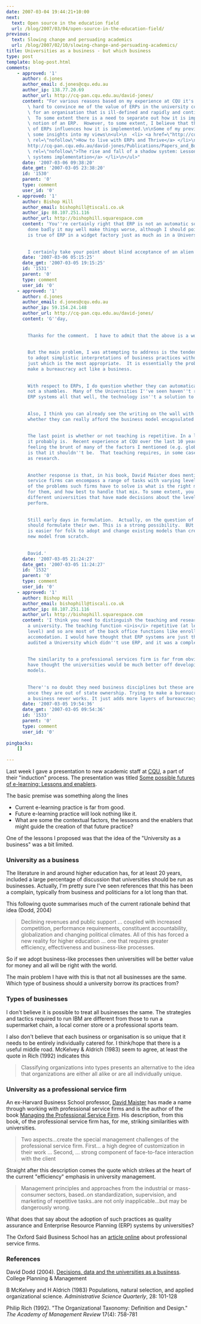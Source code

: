 ```yaml
---
date: 2007-03-04 19:44:21+10:00
next:
  text: Open source in the education field
  url: /blog/2007/03/04/open-source-in-the-education-field/
previous:
  text: Slowing change and persuading academics
  url: /blog/2007/02/10/slowing-change-and-persuading-academics/
title: Universities as a business - but which business
type: post
template: blog-post.html
comments:
    - approved: '1'
      author: d.jones
      author_email: d.jones@cqu.edu.au
      author_ip: 138.77.20.69
      author_url: http://cq-pan.cqu.edu.au/david-jones/
      content: "For various reasons based on my experience at CQU it's going to be very\
        \ hard to convince me of the value of ERPs in the university context, especially\
        \ for an organisation that is ill-defined and rapidly and continually changing.\
        \  To some extent there is a need to separate out how it is implemented and the\
        \ notion of an ERP.  However, to some extent, I believe that the nature and expense\
        \ of ERPs influences how it is implemented.\n\nSome of my previous writings give\
        \ some insights into my views\n<ul>\n  <li> <a href=\"http://cq-pan.cqu.edu.au/david-jones/Publications/Papers_and_Books/ERP_Live/\"\
        \ rel=\"nofollow\">How to live with ERPs and Thrive</a> </li>\n  <li> <a href=\"\
        http://cq-pan.cqu.edu.au/david-jones/Publications/Papers_and_Books/Shadow_Systems/\"\
        \ rel=\"nofollow\">The rise and fall of a shadow system: Lessons for enterprise\
        \ systems implementation</a> </li>\n</ul>"
      date: '2007-03-06 09:38:20'
      date_gmt: '2007-03-05 23:38:20'
      id: '1530'
      parent: '0'
      type: comment
      user_id: '0'
    - approved: '1'
      author: Bishop Hill
      author_email: bishophill@tiscali.co.uk
      author_ip: 88.107.251.116
      author_url: http://bishophill.squarespace.com
      content: 'You''re certainly right that ERP is not an automatic solution. If it''s
        done badly it may well make things worse, although I should point out that this
        is true of ERP in a widget factory just as much as in a University.
    
    
        I certainly take your point about blind acceptance of an alien business model.'
      date: '2007-03-06 05:15:25'
      date_gmt: '2007-03-05 19:15:25'
      id: '1531'
      parent: '0'
      type: comment
      user_id: '0'
    - approved: '1'
      author: d.jones
      author_email: d.jones@cqu.edu.au
      author_ip: 59.154.24.148
      author_url: http://cq-pan.cqu.edu.au/david-jones/
      content: 'G''day,
    
    
        Thanks for the comment.  I have to admit that the above is a work in progress.
    
    
        But the main problem, I was attempting to address is the tendency for universities
        to adopt simplistic interpretations of business practices without really questioning
        just which is the most appropriate.  It is essentially the problem of trying to
        make a bureaucracy act like a business.
    
    
        With respect to ERPs, I do question whether they can automatically make a place
        not a shambles.  Many of the Universities I''ve seen haven''t really been using
        ERP systems all that well, the technology isn''t a solution to bureaucracy.
    
    
        Also, I think you can already see the writing on the wall with Universities questioning
        whether they can really afford the business model encapsulated by most ERPs.
    
    
        The last point is whether or not teaching is repetitive. In a lot of universities,
        it probably is.  Recent experience at CQU over the last 10 years, which has been
        feeling the brunt of many of the factors I mentioned (e.g. globalisation etc),
        is that it shouldn''t be.  That teaching requires, in some cases, as much customisation
        as research.
    
    
        Another response is that, in his book, David Maister does mention that professional
        service firms can encompass a range of tasks with varying levels of customisation.  One
        of the problems such firms have to solve is what is the right mix of such tasks
        for them, and how best to handle that mix. To some extent, you can see this at
        different universities that have made decisions about the level of research they
        perform.
    
    
        Still early days in formulation.  Actually, on the question of whether universities
        should formulate their own. This is a strong possibility.  BUt I also think it
        is easier for folk to adopt and change existing models than creating an entirely
        new model from scratch.
    
    
        David.'
      date: '2007-03-05 21:24:27'
      date_gmt: '2007-03-05 11:24:27'
      id: '1532'
      parent: '0'
      type: comment
      user_id: '0'
    - approved: '1'
      author: Bishop Hill
      author_email: bishophill@tiscali.co.uk
      author_ip: 88.107.251.116
      author_url: http://bishophill.squarespace.com
      content: 'I think you need to distinguish the teaching and research functions of
        a university. The teaching function <i>is</i> repetitive (at least at undergraduate
        level) and so are most of the back office functions like enrollment, fees and
        accomodation. I would have thought that ERP systems are just the thing. I once
        audited a University which didn''t use ERP, and it was a complete shambles.
    
    
        The similarity to a professional services firm is far from obvious to me. I would
        have thought the universities would be much better off developing their own business
        models.
    
    
        There''s no doubt they need business disciplines but these are only going to come
        once they are out of state ownership. Trying to make a bureaucracy behave like
        a business never works. It just adds more layers of bureaucracy.'
      date: '2007-03-05 19:54:36'
      date_gmt: '2007-03-05 09:54:36'
      id: '1533'
      parent: '0'
      type: comment
      user_id: '0'
    
pingbacks:
    []
    
---
```

Last week I gave a presentation to new academic staff at [CQU](http://www.cqu.edu.au/), a part of their "induction" process. The presentation was titled [Some possible futures of e-learning: Lessons and enablers](http://cq-pan.cqu.edu.au/david-jones/Publications/Presentations/PossibleFutures/).

The basic premise was something along the lines

- Current e-learning practice is far from good.
- Future e-learning practice will look nothing like it.
- What are some the contextual factors, the lessons and the enablers that might guide the creation of that future practice?

One of the lessons I proposed was that the idea of the "University as a business" was a bit limited.

### University as a business

The literature in and around higher education has, for at least 20 years, included a large percentage of discussion that universities should be run as businesses. Actually, I'm pretty sure I've seen references that this has been a complain, typically from business and politicians for a lot long than that.

This following quote summarises much of the current rationale behind that idea (Dodd, 2004)

> Declining revenues and public support … coupled with increased competition, performance requirements, constituent accountability, globalization and changing political climates. All of this has forced a new reality for higher education … one that requires greater efficiency, effectiveness and business-like processes.

So if we adopt business-like processes then universities will be better value for money and all will be right with the world.

The main problem I have with this is that not all businesses are the same. Which type of business should a university borrow its practices from?

### Types of businesses

I don't believe it is possible to treat all businesses the same. The strategies and tactics required to run IBM are different from those to run a supermarket chain, a local corner store or a professional sports team.

I also don't believe that each business or organisation is so unique that it needs to be entirely individually catered for. I think/hope that there is a useful middle road. McKelvey & Aldrich (1983) seem to agree, at least the quote in Rich (1992) indicates this

> Classifying organizations into types presents an alternative to the idea that organizations are either all alike or are all individually unique.

### University as a professional service firm

An ex-Harvard Business School professor, [David Maister](http://davidmaister.com/) has made a name through working with professional service firms and is the author of the book [Managing the Professional Service Firm](http://www.amazon.com/gp/product/0684834316/qid=1153181013/sr=2-1/ref=pd_bbs_b_2_1?s=books&v=glance&n=283155&tag2=davidmaisterc-20). His description, from this book, of the professional service firm has, for me, striking similarities with universities.

> Two aspects…create the special management challenges of the professional service firm. First… a high degree of customization in their work … Second, … strong component of face-to-face interaction with the client

Straight after this description comes the quote which strikes at the heart of the current "efficiency" emphasis in university management.

> Management principles and approaches from the industrial or mass-consumer sectors, based..on standardization, supervision, and marketing of repetitive tasks..are not only inapplicable…but may be dangerously wrong.

What does that say about the adoption of such practices as quality assurance and Enterprise Resource Planning (ERP) systems by universities?

The Oxford Said Business School has an [article online](http://www.sbs.ox.ac.uk/ccc/Professional+Service+Firm.htm) about professional service firms.

### References

David Dodd (2004). [Decisions, data and the universities as a business](http://www.allbusiness.com/management/148850-1.html). College Planning & Management

B McKelvey and H Aldrich (1983) Populations, natural selection, and applied organizational science. _Administrative Science Quarterly_, 28: 101-128

Philip Rich (1992). "The Organizational Taxonomy: Definition and Design." _The Academy of Management Review_ 17(4): 758-781